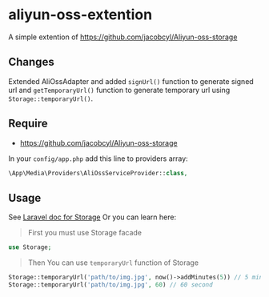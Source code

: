 # aliyun-oss-extention
A simple extention of https://github.com/jacobcyl/Aliyun-oss-storage

## Changes
Extended AliOssAdapter and added `signUrl()` function to generate signed url and `getTemporaryUrl()` function to generate temporary url using `Storage::temporaryUrl()`.

## Require
- https://github.com/jacobcyl/Aliyun-oss-storage

In your `config/app.php` add this line to providers array:
```php
\App\Media\Providers\AliOssServiceProvider::class,
```
## Usage
See [Laravel doc for Storage](https://laravel.com/docs/5.2/filesystem#custom-filesystems)
Or you can learn here:

> First you must use Storage facade

```php
use Storage;
```    
> Then You can use `temporaryUrl` function of Storage

```php
Storage::temporaryUrl('path/to/img.jpg', now()->addMinutes(5)) // 5 minutes
Storage::temporaryUrl('path/to/img.jpg', 60) // 60 second
```

